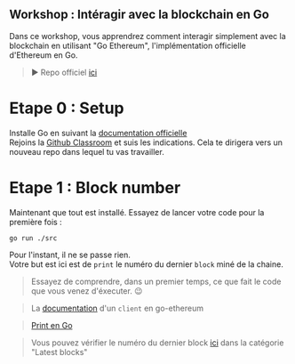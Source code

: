 ## Workshop : Intéragir avec la blockchain en Go
Dans ce workshop, vous apprendrez comment interagir simplement avec la blockchain en utilisant "Go Ethereum", l'implémentation officielle d'Ethereum en Go.
> ▶️ Repo officiel [ici](https://github.com/ethereum/go-ethereum/)

# Etape 0 : Setup
Installe Go en suivant la [documentation officielle](https://go.dev/doc/install)  
Rejoins la [Github Classroom](https://classroom.github.com/a/0C5KsjlB) et suis les indications. Cela te dirigera vers un nouveau repo dans lequel tu vas travailler.  

# Etape 1 : Block number
Maintenant que tout est installé. Essayez de lancer votre code pour la première fois :
```shell
go run ./src
```
Pour l'instant, il ne se passe rien.  
Votre but est ici est de `print` le numéro du dernier `block` miné de la chaine.
> Essayez de comprendre, dans un premier temps, ce que fait le code que vous venez d'éxecuter. 😉

> La [documentation](https://pkg.go.dev/github.com/ethereum/go-ethereum/ethclient) d'un `client` en go-ethereum

> [Print en Go](https://pkg.go.dev/fmt#example-Println) 

> Vous pouvez vérifier le numéro du dernier block [ici](https://etherscan.io/) dans la catégorie "Latest blocks"
